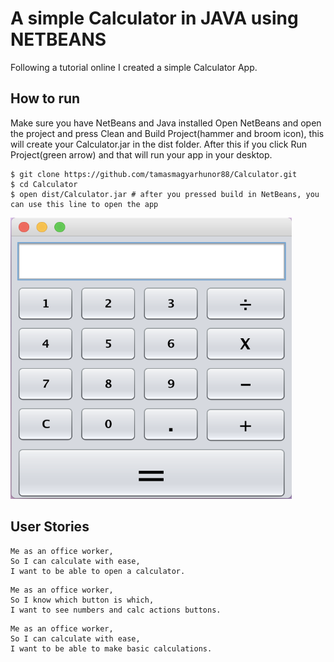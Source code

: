 # A simple Calculator in JAVA using NETBEANS
Following a tutorial online I created a simple Calculator App.


## How to run
Make sure you have NetBeans and Java installed
Open NetBeans and open the project and press Clean and Build Project(hammer and broom icon), this will create your Calculator.jar in the dist folder. After this if you click Run Project(green arrow) and that will run your app in your desktop.
```
$ git clone https://github.com/tamasmagyarhunor88/Calculator.git
$ cd Calculator
$ open dist/Calculator.jar # after you pressed build in NetBeans, you can use this line to open the app
```

<img src="/calculator.png" width="450" height="450">

## User Stories

```
Me as an office worker,
So I can calculate with ease,
I want to be able to open a calculator.
```

```
Me as an office worker,
So I know which button is which,
I want to see numbers and calc actions buttons.
```

```
Me as an office worker,
So I can calculate with ease,
I want to be able to make basic calculations.
```
